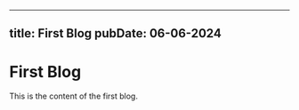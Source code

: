 <!-- src/posts/blog1.md -->
---
title: First Blog
pubDate: 06-06-2024
---

# First Blog

This is the content of the first blog.